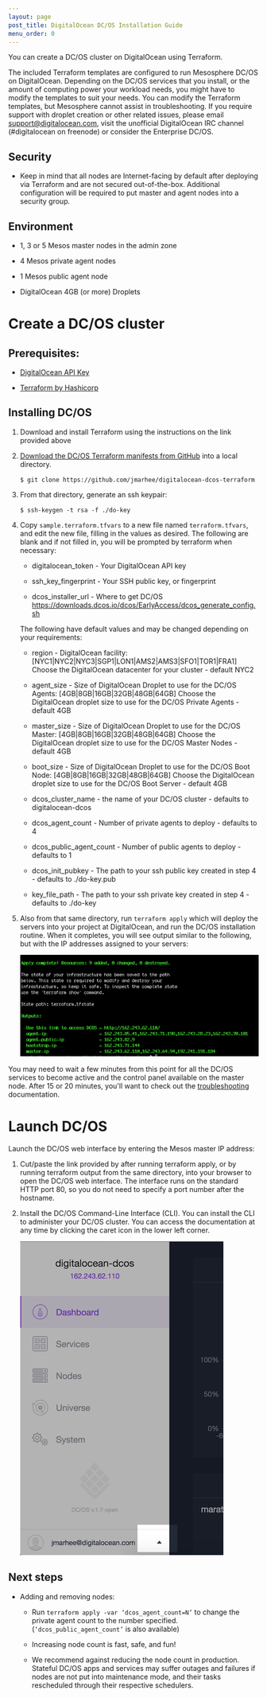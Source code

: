 ```yaml
---
layout: page
post_title: DigitalOcean DC/OS Installation Guide
menu_order: 0
---
```


You can create a DC/OS cluster on DigitalOcean using Terraform.

The included Terraform templates are configured to run Mesosphere DC/OS on DigitalOcean. Depending on the DC/OS services that you install, or the amount of computing power your workload needs, you might have to modify the templates to suit your needs. You can modify the Terraform templates, but Mesosphere cannot assist in troubleshooting. If you require support with droplet creation or other related issues, please email support@digitalocean.com, visit the unofficial DigitalOcean IRC channel (#digitalocean on freenode) or consider the Enterprise DC/OS.

## Security

*   Keep in mind that all nodes are Internet-facing by default after deploying via Terraform and are not secured out-of-the-box. Additional configuration will be required to put master and agent nodes into a security group. 

## Environment

*   1, 3 or 5 Mesos master nodes in the admin zone

*   4 Mesos private agent nodes

*   1 Mesos public agent node

*   DigitalOcean 4GB (or more) Droplets

# Create a DC/OS cluster

## Prerequisites:

*   [DigitalOcean API Key][1]

*   [Terraform by Hashicorp][2]

## Installing DC/OS

1.  Download and install Terraform using the instructions on the link provided above

2.  [Download the DC/OS Terraform manifests from GitHub][3] into a local directory.
    
        $ git clone https://github.com/jmarhee/digitalocean-dcos-terraform
        

3.  From that directory, generate an ssh keypair:
    
        $ ssh-keygen -t rsa -f ./do-key
        

4.  Copy `sample.terraform.tfvars` to a new file named `terraform.tfvars`, and edit the new file, filling in the values as desired. The following are blank and if not filled in, you will be prompted by terraform when necessary:
    
    *   digitalocean_token - Your DigitalOcean API key
    
    *   ssh_key_fingerprint - Your SSH public key, or fingerprint
    
    *   dcos_installer_url - Where to get DC/OS https://downloads.dcos.io/dcos/EarlyAccess/dcos_generate_config.sh
    
    The following have default values and may be changed depending on your requirements:
    
    *   region - DigitalOcean facility: [NYC1|NYC2|NYC3|SGP1|LON1|AMS2|AMS3|SFO1|TOR1|FRA1] Choose the DigitalOcean datacenter for your cluster - default NYC2
    
    *   agent_size - Size of DigitalOcean Droplet to use for the DC/OS Agents: [4GB|8GB|16GB|32GB|48GB|64GB] Choose the DigitalOcean droplet size to use for the DC/OS Private Agents - default 4GB
    
    *   master_size - Size of DigitalOcean Droplet to use for the DC/OS Master: [4GB|8GB|16GB|32GB|48GB|64GB] Choose the DigitalOcean droplet size to use for the DC/OS Master Nodes - default 4GB
    
    *   boot_size - Size of DigitalOcean Droplet to use for the DC/OS Boot Node: [4GB|8GB|16GB|32GB|48GB|64GB] Choose the DigitalOcean droplet size to use for the DC/OS Boot Server - default 4GB
    
    *   dcos_cluster_name - the name of your DC/OS cluster - defaults to digitalocean-dcos
    
    *   dcos_agent_count - Number of private agents to deploy - defaults to 4
    
    *   dcos_public_agent_count - Number of public agents to deploy - defaults to 1
    
    *   dcos_init_pubkey - The path to your ssh public key created in step 4 - defaults to ./do-key.pub
    
    *   key_file_path - The path to your ssh private key created in step 4 - defaults to ./do-key

5.  Also from that same directory, run `terraform apply` which will deploy the servers into your project at DigitalOcean, and run the DC/OS installation routine. When it completes, you will see output similar to the following, but with the IP addresses assigned to your servers:
    
    ![terraform apply output][4]

You may need to wait a few minutes from this point for all the DC/OS services to become active and the control panel available on the master node. After 15 or 20 minutes, you'll want to check out the [troubleshooting][5] documentation.

# Launch DC/OS

Launch the DC/OS web interface by entering the Mesos master IP address:

1.  Cut/paste the link provided by after running terraform apply, or by running terraform output from the same directory, into your browser to open the DC/OS web interface. The interface runs on the standard HTTP port 80, so you do not need to specify a port number after the hostname.

2.  Install the DC/OS Command-Line Interface (CLI). You can install the CLI to administer your DC/OS cluster. You can access the documentation at any time by clicking the caret icon in the lower left corner.
    
    ![dcos help link][6]

## Next steps

*   Adding and removing nodes:
    
    *   Run `terraform apply -var ‘dcos_agent_count=N’` to change the private agent count to the number specified. (`‘dcos_public_agent_count’` is also available)
    
    *   Increasing node count is fast, safe, and fun!
    
    *   We recommend against reducing the node count in production. Stateful DC/OS apps and services may suffer outages and failures if nodes are not put into maintenance mode, and their tasks rescheduled through their respective schedulers.

 [1]: https://www.digitalocean.com/help/api/
 [2]: https://www.terraform.io/intro/getting-started/install.html
 [3]: https://github.com/jmarhee/digitalocean-dcos-terraform
 [4]: /assets/images/digitalocean_terraform_output.png
 [5]: ../../custom/troubleshooting/
 [6]: /assets/images/digitalocean_help_link.png